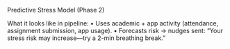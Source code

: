Predictive Stress Model (Phase 2)

What it looks like in pipeline:
	•	Uses academic + app activity (attendance, assignment submission, app usage).
	•	Forecasts risk → nudges sent: “Your stress risk may increase—try a 2-min breathing break.”
